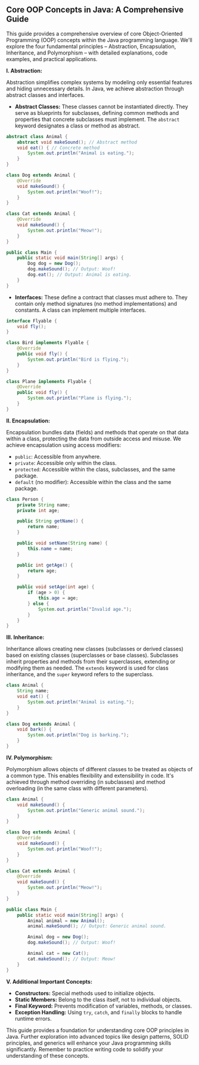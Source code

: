 ## Core OOP Concepts in Java: A Comprehensive Guide

This guide provides a comprehensive overview of core Object-Oriented Programming (OOP) concepts within the Java programming language.  We'll explore the four fundamental principles – Abstraction, Encapsulation, Inheritance, and Polymorphism – with detailed explanations, code examples, and practical applications.

**I. Abstraction:**

Abstraction simplifies complex systems by modeling only essential features and hiding unnecessary details.  In Java, we achieve abstraction through abstract classes and interfaces.

* **Abstract Classes:**  These classes cannot be instantiated directly. They serve as blueprints for subclasses, defining common methods and properties that concrete subclasses must implement.  The `abstract` keyword designates a class or method as abstract.

```java
abstract class Animal {
    abstract void makeSound(); // Abstract method
    void eat() { // Concrete method
        System.out.println("Animal is eating.");
    }
}

class Dog extends Animal {
    @Override
    void makeSound() {
        System.out.println("Woof!");
    }
}

class Cat extends Animal {
    @Override
    void makeSound() {
        System.out.println("Meow!");
    }
}

public class Main {
    public static void main(String[] args) {
        Dog dog = new Dog();
        dog.makeSound(); // Output: Woof!
        dog.eat(); // Output: Animal is eating.
    }
}
```

* **Interfaces:**  These define a contract that classes must adhere to.  They contain only method signatures (no method implementations) and constants.  A class can implement multiple interfaces.

```java
interface Flyable {
    void fly();
}

class Bird implements Flyable {
    @Override
    public void fly() {
        System.out.println("Bird is flying.");
    }
}

class Plane implements Flyable {
    @Override
    public void fly() {
        System.out.println("Plane is flying.");
    }
}
```

**II. Encapsulation:**

Encapsulation bundles data (fields) and methods that operate on that data within a class, protecting the data from outside access and misuse.  We achieve encapsulation using access modifiers:

* `public`: Accessible from anywhere.
* `private`: Accessible only within the class.
* `protected`: Accessible within the class, subclasses, and the same package.
* `default` (no modifier): Accessible within the class and the same package.

```java
class Person {
    private String name;
    private int age;

    public String getName() {
        return name;
    }

    public void setName(String name) {
        this.name = name;
    }

    public int getAge() {
        return age;
    }

    public void setAge(int age) {
        if (age > 0) {
            this.age = age;
        } else {
            System.out.println("Invalid age.");
        }
    }
}
```

**III. Inheritance:**

Inheritance allows creating new classes (subclasses or derived classes) based on existing classes (superclasses or base classes). Subclasses inherit properties and methods from their superclasses, extending or modifying them as needed.  The `extends` keyword is used for class inheritance, and the `super` keyword refers to the superclass.

```java
class Animal {
    String name;
    void eat() {
        System.out.println("Animal is eating.");
    }
}

class Dog extends Animal {
    void bark() {
        System.out.println("Dog is barking.");
    }
}
```

**IV. Polymorphism:**

Polymorphism allows objects of different classes to be treated as objects of a common type. This enables flexibility and extensibility in code.  It's achieved through method overriding (in subclasses) and method overloading (in the same class with different parameters).


```java
class Animal {
    void makeSound() {
        System.out.println("Generic animal sound.");
    }
}

class Dog extends Animal {
    @Override
    void makeSound() {
        System.out.println("Woof!");
    }
}

class Cat extends Animal {
    @Override
    void makeSound() {
        System.out.println("Meow!");
    }
}

public class Main {
    public static void main(String[] args) {
        Animal animal = new Animal();
        animal.makeSound(); // Output: Generic animal sound.

        Animal dog = new Dog();
        dog.makeSound(); // Output: Woof!

        Animal cat = new Cat();
        cat.makeSound(); // Output: Meow!
    }
}
```

**V.  Additional Important Concepts:**

* **Constructors:** Special methods used to initialize objects.
* **Static Members:**  Belong to the class itself, not to individual objects.
* **Final Keyword:** Prevents modification of variables, methods, or classes.
* **Exception Handling:** Using `try`, `catch`, and `finally` blocks to handle runtime errors.


This guide provides a foundation for understanding core OOP principles in Java.  Further exploration into advanced topics like design patterns, SOLID principles, and generics will enhance your Java programming skills significantly. Remember to practice writing code to solidify your understanding of these concepts.